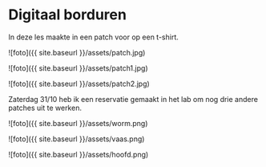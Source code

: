 # Digitaal borduren

In deze les maakte in een patch voor op een t-shirt. 

![foto]({{ site.baseurl }}/assets/patch.jpg)

![foto]({{ site.baseurl }}/assets/patch1.jpg)

![foto]({{ site.baseurl }}/assets/patch2.jpg)

Zaterdag 31/10 heb ik een reservatie gemaakt in het lab om nog drie andere patches uit te werken.

![foto]({{ site.baseurl }}/assets/worm.png)

![foto]({{ site.baseurl }}/assets/vaas.png)

![foto]({{ site.baseurl }}/assets/hoofd.png)
